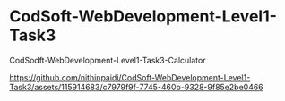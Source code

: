 # CodSoft-WebDevelopment-Level1-Task3
CodSodft-WebDevelopment-Level1-Task3-Calculator

https://github.com/nithinpaidi/CodSoft-WebDevelopment-Level1-Task3/assets/115914683/c7979f9f-7745-460b-9328-9f85e2be0466

